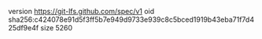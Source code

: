 version https://git-lfs.github.com/spec/v1
oid sha256:c424078e91d5f3ff5b7e949d9733e939c8c5bced1919b43eba71f7d425df9e4f
size 5260
